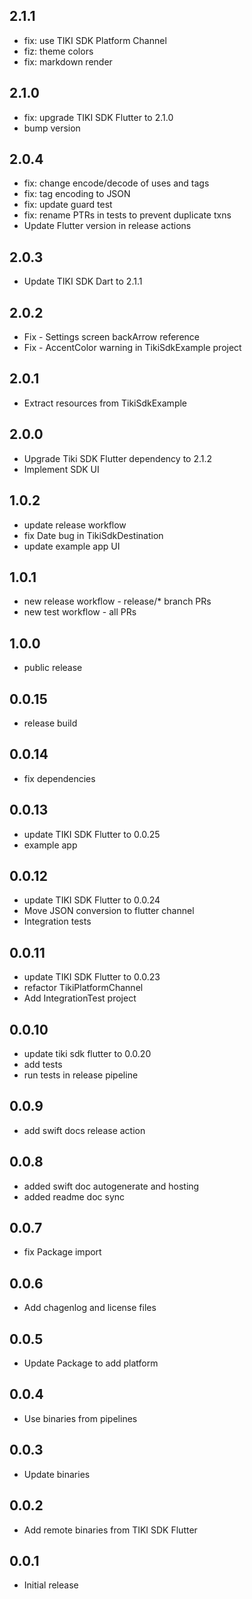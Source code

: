 ## 2.1.1

* fix: use TIKI SDK Platform Channel
* fiz: theme colors
* fix: markdown render

## 2.1.0

* fix: upgrade TIKI SDK Flutter to 2.1.0
* bump version

## 2.0.4

* fix: change encode/decode of uses and tags
* fix: tag encoding to JSON
* fix: update guard test
* fix: rename PTRs in tests to prevent duplicate txns
* Update Flutter version in release actions

## 2.0.3

* Update TIKI SDK Dart to 2.1.1

## 2.0.2

* Fix - Settings screen backArrow reference
* Fix - AccentColor warning in TikiSdkExample project

## 2.0.1

* Extract resources from TikiSdkExample

## 2.0.0

* Upgrade Tiki SDK Flutter dependency to 2.1.2
* Implement SDK UI

## 1.0.2

* update release workflow
* fix Date bug in TikiSdkDestination
* update example app UI

## 1.0.1

* new release workflow - release/* branch PRs
* new test workflow - all PRs
## 1.0.0

* public release

## 0.0.15

* release build

## 0.0.14

* fix dependencies

## 0.0.13

* update TIKI SDK Flutter to 0.0.25
* example app

## 0.0.12

* update TIKI SDK Flutter to 0.0.24
* Move JSON conversion to flutter channel 
* Integration tests

## 0.0.11

* update TIKI SDK Flutter to 0.0.23
* refactor TikiPlatformChannel
* Add IntegrationTest project

## 0.0.10

* update tiki sdk flutter to 0.0.20
* add tests 
* run tests in release pipeline

## 0.0.9

* add swift docs release action

## 0.0.8

* added swift doc autogenerate and hosting
* added readme doc sync

## 0.0.7

* fix Package import

## 0.0.6

* Add chagenlog and license files

## 0.0.5

* Update Package to add platform

## 0.0.4

* Use binaries from pipelines

## 0.0.3

* Update binaries

## 0.0.2

* Add remote binaries from TIKI SDK Flutter

## 0.0.1

* Initial release
